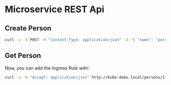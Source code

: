 # Microservice REST Api

## Create Person

```bash
curl -v -X POST -H "Content-Type: application/json" -d '{ "name": "person A", "age": 23, "emailId": "person.a@kube-demo.com" }' http://kube-demo.local/persons
```

## Get Person

Now, you can add the Ingress Rule with:

```bash
curl -v -H "Accept: application/json" http://kube-demo.local/persons/1
```
